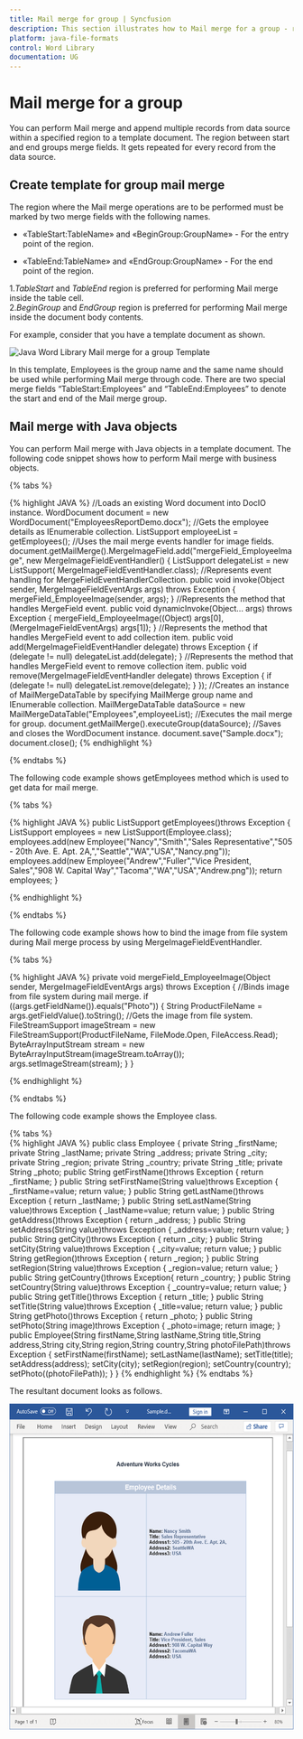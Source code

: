 ```yaml
---
title: Mail merge for group | Syncfusion
description: This section illustrates how to Mail merge for a group - replace merge fields in a region of document with data, by repeating the region for each record.
platform: java-file-formats
control: Word Library
documentation: UG
---
```


# Mail merge for a group

You can perform Mail merge and append multiple records from data source within a specified region to a template document. The region between start and end groups merge fields. It gets repeated for every record from the data source.

## Create template for group mail merge

The region where the Mail merge operations are to be performed must be marked by two merge fields with the following names.

  * «TableStart:TableName» and «BeginGroup:GroupName» - For the entry point of the region.
  
  * «TableEnd:TableName» and «EndGroup:GroupName» - For the end point of the region.
  
  1.*TableStart* and *TableEnd* region is preferred for performing Mail merge inside the table cell.  
  2.*BeginGroup* and *EndGroup* region is preferred for performing Mail merge inside the document body contents.
  
For example, consider that you have a template document as shown.

![Java Word Library Mail merge for a group Template](../mailmerge_images/java-word-library-mail-merge-template.png)

In this template, Employees is the group name and the same name should be used while performing Mail merge through code. There are two special merge fields “TableStart:Employees” and “TableEnd:Employees” to denote the start and end of the Mail merge group.

## Mail merge with Java objects

You can perform Mail merge with Java objects in a template document. The following code snippet shows how to perform Mail merge with business objects.

{% tabs %} 

{% highlight JAVA %}
//Loads an existing Word document into DocIO instance.
WordDocument document = new WordDocument("EmployeesReportDemo.docx");
//Gets the employee details as IEnumerable collection.
ListSupport<Employee> employeeList = getEmployees();
//Uses the mail merge events handler for image fields.
document.getMailMerge().MergeImageField.add("mergeField_EmployeeImage", new MergeImageFieldEventHandler() {
ListSupport<MergeImageFieldEventHandler> delegateList = new ListSupport<MergeImageFieldEventHandler>(
MergeImageFieldEventHandler.class);
//Represents event handling for MergeFieldEventHandlerCollection.
public void invoke(Object sender, MergeImageFieldEventArgs args) throws Exception 
{
	mergeField_EmployeeImage(sender, args);
}
//Represents the method that handles MergeField event.
public void dynamicInvoke(Object... args) throws Exception 
{
	mergeField_EmployeeImage((Object) args[0], (MergeImageFieldEventArgs) args[1]);
}
//Represents the method that handles MergeField event to add collection item.
public void add(MergeImageFieldEventHandler delegate) throws Exception 
{
	if (delegate != null)
		delegateList.add(delegate);
}
//Represents the method that handles MergeField event to remove collection item.
public void remove(MergeImageFieldEventHandler delegate) throws Exception 
{
	if (delegate != null)
		delegateList.remove(delegate);
}
});
//Creates an instance of MailMergeDataTable by specifying MailMerge group name and IEnumerable collection.
MailMergeDataTable dataSource = new MailMergeDataTable("Employees",employeeList);
//Executes the mail merge for group.
document.getMailMerge().executeGroup(dataSource);
//Saves and closes the WordDocument instance.
document.save("Sample.docx");
document.close();
{% endhighlight %}

{% endtabs %}  

The following code example shows getEmployees method which is used to get data for mail merge.

{% tabs %}  

{% highlight JAVA %}
public ListSupport<Employee> getEmployees()throws Exception
{
	ListSupport<Employee> employees = new ListSupport<Employee>(Employee.class);
	employees.add(new Employee("Nancy","Smith","Sales Representative","505 - 20th Ave. E. Apt. 2A,","Seattle","WA","USA","Nancy.png"));
	employees.add(new Employee("Andrew","Fuller","Vice President, Sales","908 W. Capital Way","Tacoma","WA","USA","Andrew.png"));
	return employees;
}

{% endhighlight %}

{% endtabs %}  

The following code example shows how to bind the image from file system during Mail merge process by using MergeImageFieldEventHandler.

{% tabs %}  

{% highlight JAVA %}
private void mergeField_EmployeeImage(Object sender, MergeImageFieldEventArgs args) throws Exception 
{
	//Binds image from file system during mail merge.
	if ((args.getFieldName()).equals("Photo")) 
	{
		String ProductFileName = args.getFieldValue().toString();
		//Gets the image from file system.
		FileStreamSupport imageStream = new FileStreamSupport(ProductFileName, FileMode.Open, FileAccess.Read);
		ByteArrayInputStream stream = new ByteArrayInputStream(imageStream.toArray());
		args.setImageStream(stream);
	}
}

{% endhighlight %}

{% endtabs %}

The following code example shows the Employee class.

{% tabs %}  
{% highlight JAVA %}
public class Employee 
{
	private String _firstName;
	private String _lastName;
	private String _address;
	private String _city;
	private String _region;
	private String _country;
	private String _title;
	private String _photo;
	public String getFirstName()throws Exception
	{
		return _firstName;
	}
	public String setFirstName(String value)throws Exception
	{
		_firstName=value;
		return value;
	}
	public String getLastName()throws Exception
	{
		return _lastName;
	}
	public String setLastName(String value)throws Exception
	{
		_lastName=value;
		return value;
	}
	public String getAddress()throws Exception
	{
		return _address;
	}
	public String setAddress(String value)throws Exception
	{
		_address=value;
		return value;
	}
	public String getCity()throws Exception
	{
		return _city;
	}
	public String setCity(String value)throws Exception
	{
		_city=value;
		return value;
	}
	public String getRegion()throws Exception
	{
		return _region;
	}
	public String setRegion(String value)throws Exception
	{
		_region=value;
		return value;
	}
	public String getCountry()throws Exception{
		return _country;
	}
	public String setCountry(String value)throws Exception
	{
		_country=value;
		return value;
	}
	public String getTitle()throws Exception
	{
		return _title;
	}
	public String setTitle(String value)throws Exception
	{
		_title=value;
		return value;
	}
	public String getPhoto()throws Exception
	{
		return _photo;
	}
	public String setPhoto(String image)throws Exception
	{
		_photo=image;
		return image;
	}
	public Employee(String firstName,String lastName,String title,String address,String city,String region,String country,String photoFilePath)throws Exception
	{
		setFirstName(firstName);
		setLastName(lastName);
		setTitle(title);
		setAddress(address);
		setCity(city);
		setRegion(region);
		setCountry(country);
		setPhoto((photoFilePath));
	}
}
{% endhighlight %}
{% endtabs %}

The resultant document looks as follows.

![Java Word Library Group resultant document](../mailmerge_images/java-word-library-mail-merge-output.png)
